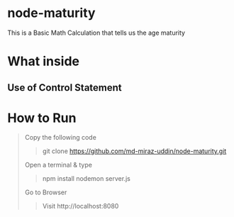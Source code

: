 # node-maturity
This is a Basic Math Calculation that tells us the age maturity

# What inside
## Use of Control Statement


# How to Run
> Copy the following code
>
>> git clone https://github.com/md-miraz-uddin/node-maturity.git
>
> Open a terminal & type
>
>> npm install
>> nodemon server.js
>
> Go to Browser
>> Visit http://localhost:8080